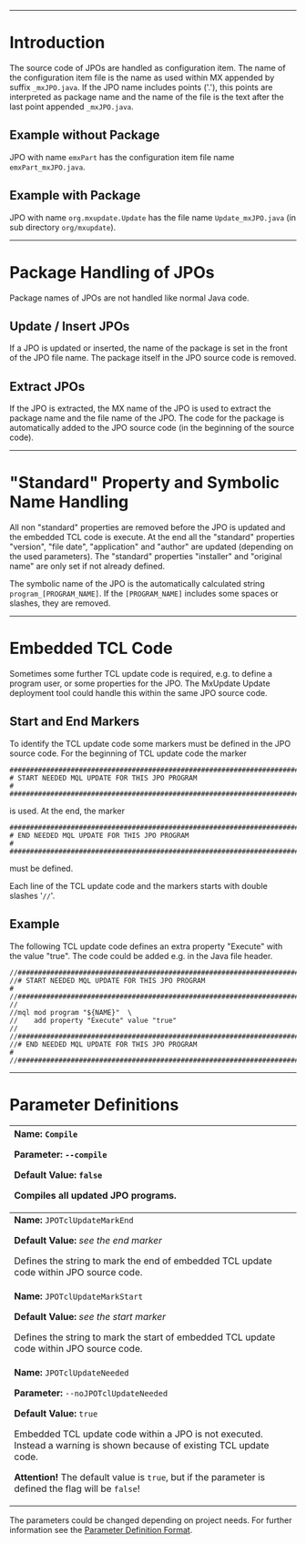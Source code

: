 


---


# Introduction #
The source code of JPOs are handled as configuration item. The name of the configuration item file is the name as used within MX appended by suffix `_mxJPO.java`. If the JPO name includes points ('.'), this points are interpreted as package name and the name of the file is the text after the last point appended `_mxJPO.java`.

## Example without Package ##
JPO with name `emxPart` has the configuration item file name `emxPart_mxJPO.java`.

## Example with Package ##
JPO with name `org.mxupdate.Update` has the file name `Update_mxJPO.java` (in sub directory `org/mxupdate`).


---


# Package Handling of JPOs #
Package names of JPOs are not handled like normal Java code.

## Update / Insert JPOs ##
If a JPO is updated or inserted, the name of the package is set in the front of the JPO file name. The package itself in the JPO source code is removed.

## Extract JPOs ##
If the JPO is extracted, the MX name of the JPO is used to extract the package name and the file name of the JPO. The code for the package is automatically added to the JPO source code (in the beginning of the source code).


---


# "Standard" Property and Symbolic Name Handling #
All non "standard" properties are removed before the JPO is updated and the embedded TCL code is execute. At the end all the "standard" properties "version", "file date", "application" and "author" are updated (depending on the used parameters). The "standard" properties "installer" and "original name" are only set if not already defined.

The symbolic name of the JPO is the automatically calculated string `program_[PROGRAM_NAME]`. If the `[PROGRAM_NAME]` includes some spaces or slashes, they are removed.


---


# Embedded TCL Code #
Sometimes some further TCL update code is required, e.g. to define a program user, or some properties for the JPO. The MxUpdate Update deployment tool could handle this within the same JPO source code.

## Start and End Markers ##
To identify the TCL update code some markers must be defined in the JPO source code. For the beginning of TCL update code the marker
```
################################################################################
# START NEEDED MQL UPDATE FOR THIS JPO PROGRAM                                 #
################################################################################
```
is used. At the end, the marker
```
################################################################################
# END NEEDED MQL UPDATE FOR THIS JPO PROGRAM                                   #
################################################################################
```
must be defined.

Each line of the TCL update code and the markers starts with double slashes '`//`'.

## Example ##
The following TCL update code defines an extra property "Execute" with the value "true". The code could be added e.g. in the Java file header.
```
//################################################################################
//# START NEEDED MQL UPDATE FOR THIS JPO PROGRAM                                 #
//################################################################################
//
//mql mod program "${NAME}"  \
//    add property "Execute" value "true"
//
//################################################################################
//# END NEEDED MQL UPDATE FOR THIS JPO PROGRAM                                   #
//################################################################################
```


---


# Parameter Definitions #
| **Name:** `Compile`                          <p><b>Parameter:</b> <code>‑‑compile</code></p>             <p><b>Default Value:</b> <code>false</code> </p>           <p>Compiles all updated JPO programs.</p> |
|:--------------------------------------------------------------------------------------------------------------------------------------------------------------------------------------------------------------|
| **Name:** `JPOTclUpdateMarkEnd`                                                              <p><b>Default Value:</b> <i>see the end marker</i> </p>  <p>Defines the string to mark the end of embedded TCL update code within JPO source code.</p> |
| **Name:** `JPOTclUpdateMarkStart`                                                            <p><b>Default Value:</b> <i>see the start marker</i> </p><p>Defines the string to mark the start of embedded TCL update code within JPO source code.</p> |
| **Name:** `JPOTclUpdateNeeded`               <p><b>Parameter:</b> <code>‑‑noJPOTclUpdateNeeded</code></p><p><b>Default Value:</b> <code>true</code> </p>            <p>Embedded TCL update code within a JPO is not executed. Instead a warning is shown because of existing TCL update code.</p><p><b>Attention!</b> The default value is <code>true</code>, but if the parameter is defined the flag will be <code>false</code>!</p> |

The parameters could be changed depending on project needs. For further information see the [Parameter Definition Format](UpdatePropertyFileFormat_ParameterDef.md).